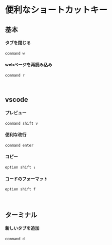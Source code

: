 # 便利なショートカットキー

## 基本
#### タブを閉じる
```
command w
```
#### webページを再読み込み  
```
command r
```
<br>

## vscode
#### プレビュー
```
command shift v
```
#### 便利な改行  
```
command enter
```
#### コピー  
```
option shift ↓
```
#### コードのフォーマット
```
option shift f
```
<br>

## ターミナル
#### 新しいタブを追加
```
command d
```